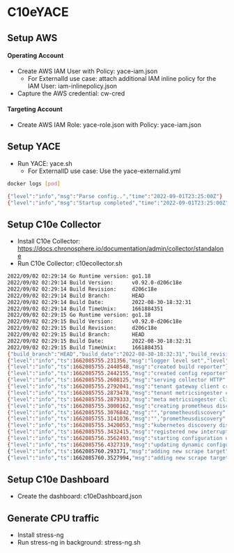 # C10eYACE

## Setup AWS

#### Operating Account

- Create AWS IAM User with Policy: yace-iam.json
  - For ExternalId use case: attach additional IAM inline policy for the IAM User: iam-inlinepolicy.json
- Capture the AWS credential: cw-cred

#### Targeting Account

- Create AWS IAM Role: yace-role.json with Policy: yace-iam.json

## Setup YACE

- Run YACE: yace.sh
  - For ExternalID use case: Use the yace-externalid.yml

```bash
docker logs [pod]

{"level":"info","msg":"Parse config..","time":"2022-09-01T23:25:00Z"}
{"level":"info","msg":"Startup completed","time":"2022-09-01T23:25:00Z"}
```

## Setup C10e Collector

- Install C10e Collector: https://docs.chronosphere.io/documentation/admin/collector/standalone
- Run C10e Collector: c10ecollector.sh

```bash
2022/09/02 02:29:14 Go Runtime version: go1.18
2022/09/02 02:29:14 Build Version:      v0.92.0-d206c18e
2022/09/02 02:29:14 Build Revision:     d206c18e
2022/09/02 02:29:14 Build Branch:       HEAD
2022/09/02 02:29:14 Build Date:         2022-08-30-18:32:31
2022/09/02 02:29:14 Build TimeUnix:     1661884351
2022/09/02 02:29:15 Go Runtime version: go1.18
2022/09/02 02:29:15 Build Version:      v0.92.0-d206c18e
2022/09/02 02:29:15 Build Revision:     d206c18e
2022/09/02 02:29:15 Build Branch:       HEAD
2022/09/02 02:29:15 Build Date:         2022-08-30-18:32:31
2022/09/02 02:29:15 Build TimeUnix:     1661884351
{"build_branch":"HEAD","build_date":"2022-08-30-18:32:31","build_revision":"d206c18e","build_time_unix":"1661884351","build_version":"v0.92.0-d206c18e","go_runtime_version":"go1.18"}
{"level":"info","ts":1662085755.231356,"msg":"logger level set","level":"info"}
{"level":"info","ts":1662085755.2440548,"msg":"created build reporter"}
{"level":"info","ts":1662085755.2442155,"msg":"created config reporter","collector-id":"b4eba28a-e482-4876-a24f-ed30727fdb8b"}
{"level":"info","ts":1662085755.2608125,"msg":"serving collector HTTP","listenAddress":"0.0.0.0:3030"}
{"level":"info","ts":1662085755.2792041,"msg":"tenant gateway client created"}
{"level":"info","ts":1662085755.2873478,"msg":"tenant metricsingester client created"}
{"level":"info","ts":1662085755.2879333,"msg":"meta metricsingester client created"}
{"level":"info","ts":1662085755.3000162,"msg":"creating prometheus discoverer"}
{"level":"info","ts":1662085755.3076842,"msg":"","prometheusdiscovery":{"level":"debug","msg":"Starting provider","provider":"static/0","subs":"[c10esap2022cloudwatch_exporter]"}}
{"level":"info","ts":1662085755.3141036,"msg":"","prometheusdiscovery":{"level":"debug","msg":"Discoverer channel closed","provider":"static/0"}}
{"level":"info","ts":1662085755.3420053,"msg":"kubernetes discovery disabled"}
{"level":"info","ts":1662085755.3432415,"msg":"registered new interrupt handler"}
{"level":"info","ts":1662085756.3562493,"msg":"starting configuration update loop","report_info":{"interval":30}}
{"level":"info","ts":1662085756.4327319,"msg":"updating dynamic configuration","report_info":{"updatedConfig":"legacy_metric_push_timeout:45 metric_push_timeout:<seconds:45 > sendMetricsType:true enable_open_metrics_support:true compression_format:SNAPPY max_pod_augmentation_age:2 "}}
{"level":"info","ts":1662085760.293371,"msg":"adding new scrape target","targetSetName":"self_scrape","targetHash":12540464998599900356,"targetLabels":"{instance=\"ip-172-31-28-165.ec2.internal\", job=\"self_scrape\", subdomain=\"demo-sandbox\"}","targetUrl":"http://0.0.0.0:3030/metrics-extended"}
{"level":"info","ts":1662085760.3527994,"msg":"adding new scrape target","targetSetName":"c10esap2022cloudwatch_exporter","targetHash":15981339231895640100,"targetLabels":"{instance=\"localhost:5000\", job=\"c10esap2022cloudwatch_exporter\", team=\"c10esap2022\"}","targetUrl":"http://localhost:5000/metrics"}
```

## Setup C10e Dashboard

- Create the dashboard: c10eDashboard.json


## Generate CPU traffic

- Install stress-ng
- Run stress-ng in background: stress-ng.sh

